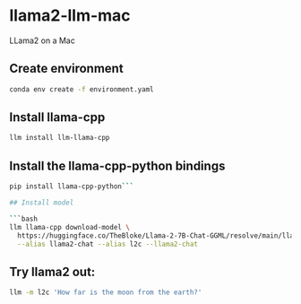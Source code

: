# llama2-llm-mac
LLama2 on a Mac

## Create environment

```bash
conda env create -f environment.yaml
```

## Install llama-cpp
```bash
llm install llm-llama-cpp
```

## Install the llama-cpp-python bindings

```bash
pip install llama-cpp-python```

## Install model

```bash
llm llama-cpp download-model \
  https://huggingface.co/TheBloke/Llama-2-7B-Chat-GGML/resolve/main/llama-2-7b-chat.ggmlv3.q8_0.bin \
  --alias llama2-chat --alias l2c --llama2-chat
```

## Try llama2 out:

```bash
llm -m l2c 'How far is the moon from the earth?'
```
